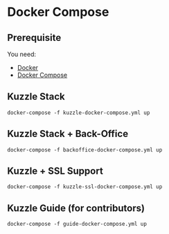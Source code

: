 # Docker Compose

## Prerequisite

You need:
* [Docker](https://www.docker.com/)
* [Docker Compose](https://docs.docker.com/compose/)

## Kuzzle Stack

`docker-compose -f kuzzle-docker-compose.yml up`

## Kuzzle Stack + Back-Office

`docker-compose -f backoffice-docker-compose.yml up`

## Kuzzle + SSL Support

`docker-compose -f kuzzle-ssl-docker-compose.yml up`

## Kuzzle Guide (for contributors)

`docker-compose -f guide-docker-compose.yml up`